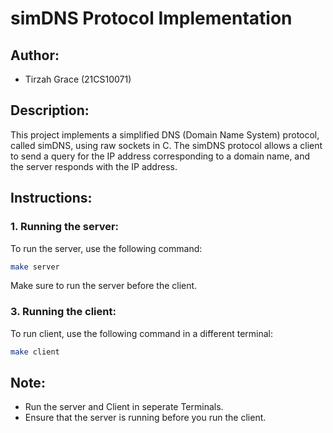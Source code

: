 # simDNS Protocol Implementation

## Author:
- Tirzah Grace (21CS10071)

## Description:
This project implements a simplified DNS (Domain Name System) protocol, called simDNS, using raw sockets in C. The simDNS protocol allows a client to send a query for the IP address corresponding to a domain name, and the server responds with the IP address.

## Instructions:

### 1. Running the server:
To run the server, use the following command:
```bash
make server
```
Make sure to run the server before the client.

### 3. Running the client:
To run client, use the following command in a different terminal:
```bash
make client
```

## Note:
- Run the server and Client in seperate Terminals.
- Ensure that the server is running before you run the client.
